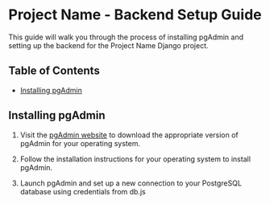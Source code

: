 # Project Name - Backend Setup Guide

This guide will walk you through the process of installing pgAdmin and setting up the backend for the Project Name Django project.

## Table of Contents

- [Installing pgAdmin](#installing-pgadmin)


## Installing pgAdmin

1. Visit the [pgAdmin website](https://www.pgadmin.org/download/) to download the appropriate version of pgAdmin for your operating system.

2. Follow the installation instructions for your operating system to install pgAdmin.

3. Launch pgAdmin and set up a new connection to your PostgreSQL database using credentials from db.js 
